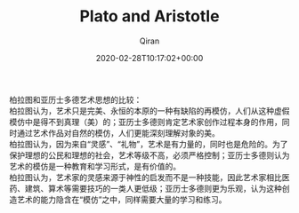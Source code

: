﻿---
title: Plato and Aristotle
author: Qiran
type: post
date: 2020-02-28T10:17:02+00:00
aliases: ["/plato-and-aristotle/"]
categories:
  - Art theory

---
柏拉图和亚历士多德艺术思想的比较：  
柏拉图认为，艺术只是完美、永恒的本原的一种有缺陷的再模仿，人们从这种虚假模仿中是得不到真理（美）的；亚历士多德则肯定艺术家创作过程本身的作用，同时通过艺术作品对自然的模仿，人们更能深刻理解对象的美。  
柏拉图认为，因为来自“灵感”、“礼物”，艺术是有力量的，同时也是危险的。为了保护理想的公民和理想的社会，艺术等级不高，必须严格控制；亚历士多德则认为艺术的模仿是一种教育和学习形式，是有价值的。  
柏拉图认为，艺术家的灵感来源于神性的启发而不是一种技能，因此艺术家相比医药、建筑、算术等需要技巧的一类人更低级；亚历士多德则更为乐观，认为这种创造艺术的能力隐含在“模仿”之中，同样需要大量的学习和练习。
